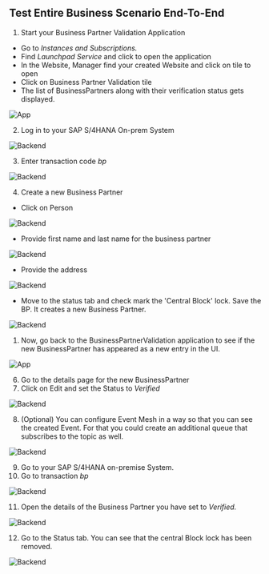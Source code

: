 ## Test Entire Business Scenario End-To-End
1. Start your Business Partner Validation Application

- Go to *Instances and Subscriptions.*
- Find *Launchpad Service* and click to open the application
- In the Website, Manager find your created Website and click on tile to open
- Click on Business Partner Validation tile
- The list of BusinessPartners along with their verification status gets displayed.

 ![App](./images/endtoend2.png)

2. Log in to your SAP S/4HANA On-prem System

 ![Backend](./images/endtoend3.png)

3. Enter transaction code *bp*

 ![Backend](./images/endtoend4.png)

4. Create a new Business Partner

- Click on Person

 ![Backend](./images/endtoend5.png)

- Provide first name and last name for the business partner

 ![Backend](./images/endtoend6.png)

- Provide the address

 ![Backend](./images/endtoend7.png)

 - Move to the status tab and check mark the 'Central Block' lock. Save the BP. It creates a new Business Partner.

 ![Backend](./images/endtoend8.png)

1. Now, go back to the BusinessPartnerValidation application to see if the new BusinessPartner has appeared as a new entry in the UI.

 ![App](./images/endtoend9.png)

6. Go to the details page for the new BusinessPartner
7. Click on Edit and set the Status to *Verified*

 ![Backend](./images/endtoend10.png)

8. (Optional) You can configure Event Mesh in a way so that you can see the created Event. For that you could create an additional queue that subscribes to the topic as well.

 ![Backend](./images/endtoend11.png)

9. Go to your SAP S/4HANA on-premise System.
10. Go to transaction *bp*

 ![Backend](./images/endtoend4.png)

11. Open the details of the Business Partner you have set to *Verified.*

 ![Backend](./images/endtoend12.png)

12. Go to the Status tab. You can see that the central Block lock has been removed.

 ![Backend](./images/endtoend13.png)
